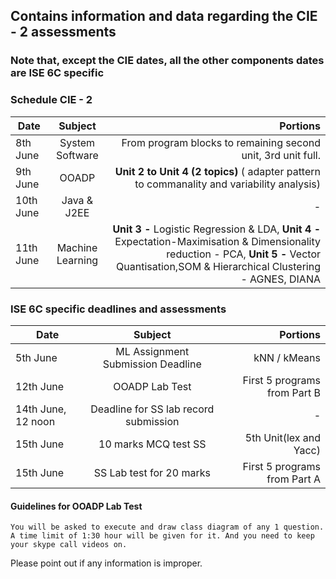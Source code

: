 ## Contains information and data regarding the CIE - 2 assessments

### Note that, except the CIE dates, all the other components dates are ISE 6C specific 

### Schedule CIE - 2 

| Date   |      Subject      |  Portions |
|----------|:-------------:|------:|
| 8th June |  System Software | From program blocks to remaining second unit, 3rd unit full. |
| 9th June |    OOADP   | <b>Unit 2 to Unit 4 (2 topics)</b> ( adapter pattern to commanality and variability analysis) |
| 10th June | Java & J2EE | - |
| 11th June | Machine Learning | <b>Unit 3 -</b> Logistic Regression & LDA, <b>Unit 4 -</b> Expectation-Maximisation & Dimensionality reduction - PCA, <b>Unit 5 -</b> Vector Quantisation,SOM & Hierarchical Clustering - AGNES, DIANA |


### ISE 6C specific deadlines and assessments

| Date   |      Subject      |  Portions |
|----------|:-------------:|------:|
| 5th June |  ML Assignment Submission Deadline | kNN / kMeans |
| 12th June |  OOADP Lab Test | First 5 programs from Part B |
| 14th June, 12 noon |    Deadline for SS lab record submission   | - |
| 15th June | 10 marks MCQ test SS | 5th Unit(lex and Yacc) |
| 15th June | SS Lab test for 20 marks | First 5 programs from Part A |

#### Guidelines for OOADP Lab Test
`You will be asked to execute and draw class diagram of any 1 question. A time limit of 1:30 hour will be given for it. And you need to keep your skype call videos on.`

Please point out if any information is improper. 


